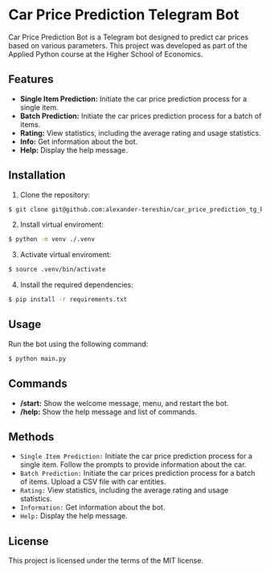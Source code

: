 # Car Price Prediction Telegram Bot
Car Price Prediction Bot is a Telegram bot designed to predict car prices based on various parameters. This project was developed as part of the Applied Python course at the Higher School of Economics.

Features
---
* **Single Item Prediction:** Initiate the car price prediction process for a single item.
* **Batch Prediction:** Initiate the car prices prediction process for a batch of items.
* **Rating:** View statistics, including the average rating and usage statistics.
* **Info:** Get information about the bot.
* **Help:** Display the help message.
  
Installation
---
1. Clone the repository:
```bash
$ git clone git@github.com:alexander-tereshin/car_price_prediction_tg_bot.git
```
2. Install virtual enviroment:
```bash
$ python -m venv ./.venv
```
3. Activate virtual enviroment:
```bash
$ source .venv/bin/activate
```
4. Install the required dependencies:
```bash
$ pip install -r requirements.txt
```
Usage
---
Run the bot using the following command:

```bash
$ python main.py
```
Commands
---
* **/start:** Show the welcome message, menu, and restart the bot.
* **/help:** Show the help message and list of commands.
  
Methods
---

- `Single Item Prediction:` Initiate the car price prediction process for a single item. Follow the prompts to provide information about the car.
- `Batch Prediction:` Initiate the car prices prediction process for a batch of items. Upload a CSV file with car entities.
- `Rating:` View statistics, including the average rating and usage statistics.
- `Information:` Get information about the bot.
- `Help:` Display the help message.

License
---
This project is licensed under the terms of the MIT license.
